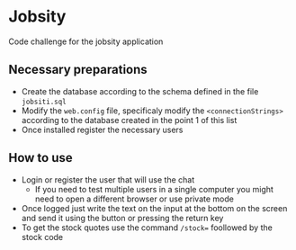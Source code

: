 # Jobsity
Code challenge for the jobsity application

## Necessary preparations
* Create the database according to the schema defined in the file `jobsiti.sql`
* Modify the `web.config` file, specificaly modify the `<connectionStrings>` according to the database created in the point 1 of this list
* Once installed register the necessary users

## How to use
* Login or register the user that will use the chat
  * If you need to test multiple users in a single computer you might need to open a different browser or use private mode
* Once logged just write the text on the input at the bottom on the screen and send it using the button or pressing the return key
* To get the stock quotes use the command `/stock=` foollowed by the stock code
